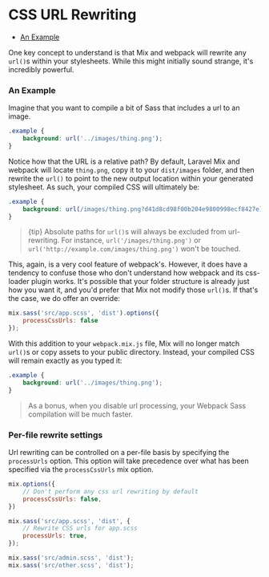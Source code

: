 # CSS URL Rewriting

-   [An Example](#an-example)

One key concept to understand is that Mix and webpack will rewrite any `url()`s within your stylesheets. While this might initially sound strange, it's incredibly powerful.

### An Example

Imagine that you want to compile a bit of Sass that includes a url to an image.

```scss
.example {
    background: url('../images/thing.png');
}
```

Notice how that the URL is a relative path? By default, Laravel Mix and webpack will locate `thing.png`, copy it to your `dist/images` folder, and then rewrite the `url()` to point to the new output location within your generated stylesheet. As such, your compiled CSS will ultimately be:

```css
.example {
    background: url(/images/thing.png?d41d8cd98f00b204e9800998ecf8427e);
}
```

> {tip} Absolute paths for `url()`s will always be excluded from url-rewriting. For instance, `url('/images/thing.png')` or `url('http://example.com/images/thing.png')` won't be touched.

This, again, is a very cool feature of webpack's. However, it does have a tendency to confuse those who don't understand how webpack and its css-loader plugin works.
It's possible that your folder structure is already just how you want it, and you'd prefer that Mix not modify those `url()`s. If that's the case, we do offer an override:

```js
mix.sass('src/app.scss', 'dist').options({
    processCssUrls: false
});
```

With this addition to your `webpack.mix.js` file, Mix will no longer match `url()`s or copy assets to your public directory. Instead, your compiled CSS will remain exactly as you typed it:

```css
.example {
    background: url('../images/thing.png');
}
```

> As a bonus, when you disable url processing, your Webpack Sass compilation will be much faster.

### Per-file rewrite settings

Url rewriting can be controlled on a per-file basis by specifying the `processUrls` option. This option will take precedence over what has been specified via the `processCssUrls` mix option.

```js
mix.options({
    // Don't perform any css url rewriting by default
    processCssUrls: false,
})

mix.sass('src/app.scss', 'dist', {
    // Rewrite CSS urls for app.scss
    processUrls: true,
});

mix.sass('src/admin.scss', 'dist');
mix.sass('src/other.scss', 'dist');
```
